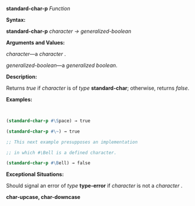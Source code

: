 **standard-char-p** *Function* 



**Syntax:** 



**standard-char-p** *character → generalized-boolean* 



**Arguments and Values:** 



*character*—a *character* . 



*generalized-boolean*—a *generalized boolean*. 



**Description:** 



Returns *true* if *character* is of *type* **standard-char**; otherwise, returns *false*. 



**Examples:**
```lisp
 

(standard-char-p #\Space) → true 

(standard-char-p #\~) → true 

;; This next example presupposes an implementation 

;; in which #\Bell is a defined character. 

(standard-char-p #\Bell) → false 


```
**Exceptional Situations:** 



Should signal an error of *type* **type-error** if *character* is not a *character* . 







 



 



**char-upcase, char-downcase** 



